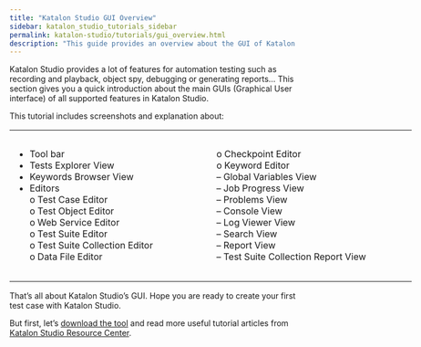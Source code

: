 ```yaml
---
title: "Katalon Studio GUI Overview"
sidebar: katalon_studio_tutorials_sidebar
permalink: katalon-studio/tutorials/gui_overview.html
description: "This guide provides an overview about the GUI of Katalon Studio, which can help you get familiar with the tool before starting any automation test."
---
```

Katalon Studio provides a lot of features for automation testing such as recording and playback, object spy, debugging or generating reports… This section gives you a quick introduction about the main GUIs (Graphical User interface) of all supported features in Katalon Studio.

This tutorial includes screenshots and explanation about:

<table style="width: 706px;"><tbody><tr style="height: 265px;"><td style="width: 347px; height: 265px;"><ul style="list-style-type: disc;"><li>Tool bar</li><li>Tests Explorer View</li><li>Keywords Browser View</li><li>Editors<br>o Test Case Editor<br>o Test Object Editor<br>o Web Service Editor<br>o Test Suite Editor<br>o Test Suite Collection Editor<br>o Data File Editor</li></ul></td><td style="width: 343px; height: 265px; text-align: left;">o Checkpoint Editor<br>o Keyword Editor<br>– Global Variables View<br>– Job Progress View<br>– Problems View<br>– Console View<br>– Log Viewer View<br>– Search View<br>– Report View<br>– Test Suite Collection Report View</td></tr></tbody></table>

That’s all about Katalon Studio’s GUI. Hope you are ready to create your first test case with Katalon Studio.

But first, let’s [download the tool](https://www.katalon.com) and read more useful tutorial articles from [Katalon Studio Resource Center](https://www.katalon.com/resources-center/tutorials/).